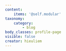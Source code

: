 ```yaml
---
content:
    items: '@self.modular'
taxonomy:
    category:
        - blog
body_classes: profile-page
visible: false
creator: hieuliem
---
```


